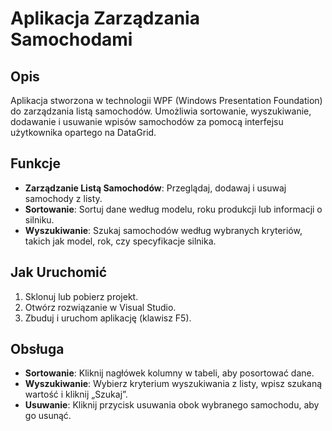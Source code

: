 # Aplikacja Zarządzania Samochodami

## Opis

Aplikacja stworzona w technologii WPF (Windows Presentation Foundation) do zarządzania listą samochodów. Umożliwia sortowanie, wyszukiwanie, dodawanie i usuwanie wpisów samochodów za pomocą interfejsu użytkownika opartego na DataGrid.

## Funkcje

- **Zarządzanie Listą Samochodów**: Przeglądaj, dodawaj i usuwaj samochody z listy.
- **Sortowanie**: Sortuj dane według modelu, roku produkcji lub informacji o silniku.
- **Wyszukiwanie**: Szukaj samochodów według wybranych kryteriów, takich jak model, rok, czy specyfikacje silnika.

## Jak Uruchomić

1. Sklonuj lub pobierz projekt.
2. Otwórz rozwiązanie w Visual Studio.
3. Zbuduj i uruchom aplikację (klawisz F5).

## Obsługa

- **Sortowanie**: Kliknij nagłówek kolumny w tabeli, aby posortować dane.
- **Wyszukiwanie**: Wybierz kryterium wyszukiwania z listy, wpisz szukaną wartość i kliknij „Szukaj”.
- **Usuwanie**: Kliknij przycisk usuwania obok wybranego samochodu, aby go usunąć.
